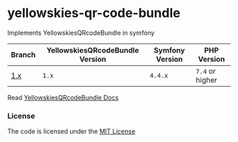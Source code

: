# yellowskies-qr-code-bundle
Implements YellowskiesQRcodeBundle in symfony

| Branch   | YellowskiesQRcodeBundle Version | Symfony Version | PHP Version     |
|----------|---------------------------------|-----------------|-----------------|
| [1.x][1] | `1.x`                           | `4.4.x`         | `7.4` or higher |


Read [YellowskiesQRcodeBundle Docs](https://github.com/AntoineTesson/QRcodeBundle/tree/master/Resources/doc)


### License
The code is licensed under the [MIT License](https://github.com/habibun/yellowskies-qr-code-bundle/blob/master/LICENSE)

[1]: https://github.com/habibun/yellowskies-qr-code-bundle/tree/1.x
